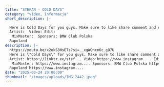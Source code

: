```yaml
---
title: "STEFAN - COLD DAYS"
category: "video, informacja"
short_description: |-

  Here is Cold Days for you guys. Make sure to like share comment and subscribe!! And ofcourse more music on the way... Shot out to those who took their time and energy to shoot in the cold with me!!
  Artist:  Video: Edit:
   MixMaster:  Sponsors: BMW Club Polska
  Rapoland
description: |-
  https://youtu.be/x2okS3HsETs?si=__xgWQncn6c_gB7U
  Here is \"Cold Days\" for you guys. Make sure to like share comment and subscribe!! And ofcourse more music on the way... Shot out to those who took their time and energy to shoot in the cold with me!!
  Artist: https://linktr.ee/stef... Video:https://www.instagram.... Edit:https://www.instagram....
   MixMaster: https://www.instagram.... Sponsors: BMW Club Polska https://www.facebook.c...
  Rapoland https://www.instagram....
date: "2025-03-24 20:00:00"
thumbnail: "/images/uploads/IMG_2442.jpeg"
---
```

